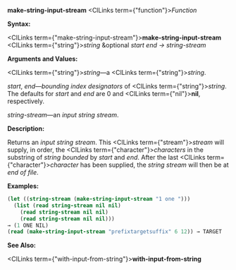 **make-string-input-stream** <ClLinks  term={"function"}><i>Function</i></ClLinks> 



**Syntax:** 



<ClLinks  term={"make-string-input-stream"}><b>make-string-input-stream</b></ClLinks> <ClLinks  term={"string"}><i>string</i></ClLinks> &amp;optional *start end → string-stream* 



**Arguments and Values:** 



<ClLinks  term={"string"}><i>string</i></ClLinks>—a <ClLinks  term={"string"}><i>string</i></ClLinks>. 



*start*, *end*—*bounding index designators* of <ClLinks  term={"string"}><i>string</i></ClLinks>. The defaults for *start* and *end* are 0 and <ClLinks  term={"nil"}><b>nil</b></ClLinks>, respectively. 



*string-stream*—an *input string stream*. 



**Description:** 



Returns an *input string stream*. This <ClLinks  term={"stream"}><i>stream</i></ClLinks> will supply, in order, the <ClLinks  term={"character"}><i>characters</i></ClLinks> in the substring of *string bounded* by *start* and *end*. After the last <ClLinks  term={"character"}><i>character</i></ClLinks> has been supplied, the *string stream* will then be at *end of file*. 



**Examples:**
```lisp
(let ((string-stream (make-string-input-stream "1 one "))) 
  (list (read string-stream nil nil) 
	(read string-stream nil nil) 
	(read string-stream nil nil))) 
→ (1 ONE NIL) 
(read (make-string-input-stream "prefixtargetsuffix" 6 12)) → TARGET 
```
**See Also:** 



<ClLinks  term={"with-input-from-string"}><b>with-input-from-string</b></ClLinks> 



